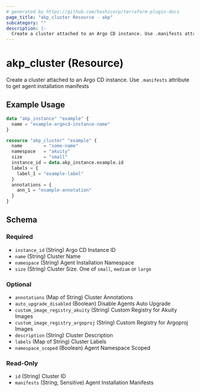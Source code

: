 ```yaml
---
# generated by https://github.com/hashicorp/terraform-plugin-docs
page_title: "akp_cluster Resource - akp"
subcategory: ""
description: |-
  Create a cluster attached to an Argo CD instance. Use .manifests attribute to get agent installation manifests
---
```


# akp_cluster (Resource)

Create a cluster attached to an Argo CD instance. Use `.manifests` attribute to get agent installation manifests

## Example Usage

```terraform
data "akp_instance" "example" {
  name = "example-argocd-instance-name"
}

resource "akp_cluster" "example" {
  name        = "some-name"
  namespace   = "akuity"
  size        = "small"
  instance_id = data.akp_instance.example.id
  labels = {
    label_1 = "example-label"
  }
  annotations = {
    ann_1 = "example-annotation"
  }
}
```

<!-- schema generated by tfplugindocs -->
## Schema

### Required

- `instance_id` (String) Argo CD Instance ID
- `name` (String) Cluster Name
- `namespace` (String) Agent Installation Namespace
- `size` (String) Cluster Size. One of `small`, `medium` or `large`

### Optional

- `annotations` (Map of String) Cluster Annotations
- `auto_upgrade_disabled` (Boolean) Disable Agents Auto Upgrade
- `custom_image_registry_akuity` (String) Custom Registry for Akuity Images
- `custom_image_registry_argoproj` (String) Custom Registry for Argoproj Images
- `description` (String) Cluster Description
- `labels` (Map of String) Cluster Labels
- `namespace_scoped` (Boolean) Agent Namespace Scoped

### Read-Only

- `id` (String) Cluster ID
- `manifests` (String, Sensitive) Agent Installation Manifests


